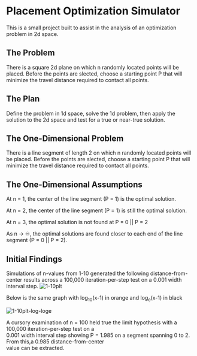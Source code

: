 # Placement Optimization Simulator

This is a small project built to assist in the analysis of an optimization problem in 2d space.

## The Problem

There is a square 2d plane on which n randomly located points will be placed. Before the points are slected, choose a starting point P that will minimize the travel distance required to contact all points.

## The Plan

Define the problem in 1d space, solve the 1d problem, then apply the solution to the 2d space and test for a true or near-true solution.

## The One-Dimensional Problem

There is a line segment of length 2 on which n randomly located points will be placed. Before the points are slected, choose a starting point P that will minimize the travel distance required to contact all points.

## The One-Dimensional Assumptions

At n = 1, the center of the line segment (P = 1) is the optimal solution.

At n = 2, the center of the line segment (P = 1) is still the optimal solution.

At n = 3, the optimal solution is not found at P = 0 || P = 2

As n -> ♾️, the optimal solutions are found closer to each end of the line segment (P = 0 || P = 2).

## Initial Findings

Simulations of n-values from 1-10 generated the following distance-from-center results across a 100,000 iteration-per-step test on a 0.001 width interval step.
![1-10plt](https://github.com/user-attachments/assets/aa4ab966-db75-4401-bd66-9d3c8a5e5bb7)

Below is the same graph with log<sub>10</sub>(x-1) in orange and log<sub>e</sub>(x-1) in black

![1-10plt-log-loge](https://github.com/user-attachments/assets/f26341d9-698d-4b41-a0be-3e5b35c1413e)


A cursory examination of n = 100 held true the limit hypothesis with a 100,000 iteration-per-step test on a<br>
0.001 width interval step showing P = 1.985 on a segment spanning 0 to 2. From this,a 0.985 distance-from-center<br>
value can be extracted.
